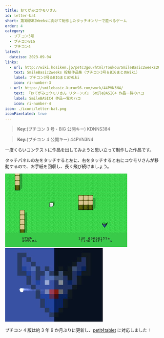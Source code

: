 ```yaml
---
title: おてがみコウモリさん
id: letter-bat
short: 第3回SB2Weeksに向けて制作したタッチオンリーで遊べるゲーム
order: 4
category:
  - プチコン3号
  - プチコンBIG
  - プチコン4
latest:
  dateiso: 2023-09-04
links:
  - url: http://wiki.hosiken.jp/petc3gou/html/Toukou/SmileBasic2weeks20-C5-EA-B9-C6-BA-EE-C9-CA-BD-B8-.html
    text: SmileBasic2weeks 投稿作品集（プチコン3号＆BIGまとめWiki）
    label: プチコン3号＆BIGまとめWiki
    icon: ri-number-3
  - url: https://smilebasic.kurun96.com/work/44PVN3N4/
    text: 『おてがみコウモリさん リターンズ』 SmileBASIC4 作品一覧のハコ
    label: SmileBASIC4 作品一覧のハコ
    icon: ri-number-4
icon: ./icons/letter-bat.png
iconPixelated: true
---
```


> **Key:**(プチコン 3 号・BIG 公開キー) KDNNS384

> **Key:**(プチコン 4 公開キー) 44PVN3N4

一度くらいコンテストに作品を出してみようと思い立って制作した作品です。

タッチパネルの左をタッチすると左に、右をタッチすると右にコウモリさんが移動するので、お手紙を回収し、長く飛び続けましょう。

<div class="three-ds">
<div>

![おてがみコウモリさん オリジナル 3DS/WiiU版 上画面](screenshots/letbat_up.jpg)
![おてがみコウモリさん オリジナル 3DS/WiiU版 下画面](screenshots/letbat_down.jpg)

</div>
</div>

プチコン 4 版は約 3 年 9 か月ぶりに更新し、[petit4tablet](https://booth.pm/ja/items/3815403) に対応しました！
